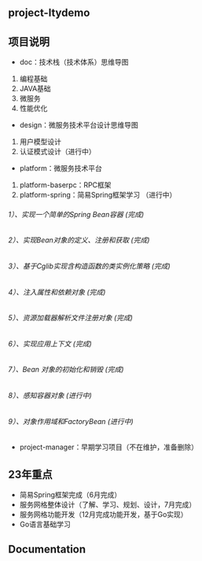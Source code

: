 **project-ltydemo**
---
项目说明
---

* doc：技术栈（技术体系）思维导图
1. 编程基础
2. JAVA基础
3. 微服务
4. 性能优化
* design：微服务技术平台设计思维导图
1. 用户模型设计
2. 认证模式设计（进行中）
* platform：微服务技术平台
1. platform-baserpc：RPC框架
2. platform-spring：简易Spring框架学习 （进行中）
###### 1）、实现一个简单的Spring Bean容器 (完成)
###### 2）、实现Bean对象的定义、注册和获取 (完成)
###### 3）、基于Cglib实现含构造函数的类实例化策略 (完成)
###### 4）、注入属性和依赖对象 (完成)
###### 5）、资源加载器解析文件注册对象 (完成)
###### 6）、实现应用上下文 (完成)
###### 7）、Bean 对象的初始化和销毁 (完成)
###### 8）、感知容器对象 (进行中)
###### 9）、对象作用域和FactoryBean (进行中)
* project-manager：早期学习项目（不在维护，准备删除）

23年重点
---
* 简易Spring框架完成（6月完成）
* 服务网格整体设计（了解、学习、规划、设计，7月完成）
* 服务网格功能开发（12月完成功能开发，基于Go实现）
* Go语言基础学习

Documentation
---
